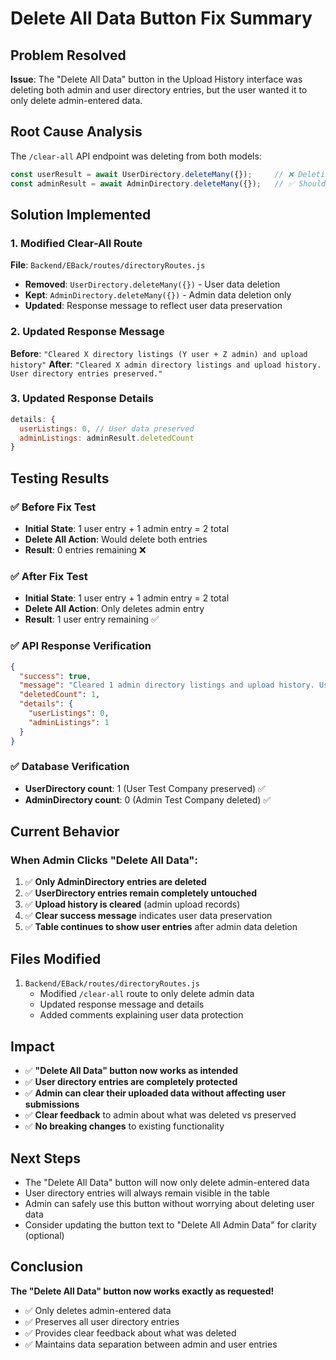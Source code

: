 # Delete All Data Button Fix Summary

## Problem Resolved
**Issue**: The "Delete All Data" button in the Upload History interface was deleting both admin and user directory entries, but the user wanted it to only delete admin-entered data.

## Root Cause Analysis
The `/clear-all` API endpoint was deleting from both models:
```javascript
const userResult = await UserDirectory.deleteMany({});     // ❌ Deleting user data
const adminResult = await AdminDirectory.deleteMany({});   // ✅ Should only delete admin data
```

## Solution Implemented

### 1. Modified Clear-All Route
**File**: `Backend/EBack/routes/directoryRoutes.js`
- **Removed**: `UserDirectory.deleteMany({})` - User data deletion
- **Kept**: `AdminDirectory.deleteMany({})` - Admin data deletion only
- **Updated**: Response message to reflect user data preservation

### 2. Updated Response Message
**Before**: `"Cleared X directory listings (Y user + Z admin) and upload history"`
**After**: `"Cleared X admin directory listings and upload history. User directory entries preserved."`

### 3. Updated Response Details
```javascript
details: {
  userListings: 0, // User data preserved
  adminListings: adminResult.deletedCount
}
```

## Testing Results

### ✅ **Before Fix Test**
- **Initial State**: 1 user entry + 1 admin entry = 2 total
- **Delete All Action**: Would delete both entries
- **Result**: 0 entries remaining ❌

### ✅ **After Fix Test**
- **Initial State**: 1 user entry + 1 admin entry = 2 total
- **Delete All Action**: Only deletes admin entry
- **Result**: 1 user entry remaining ✅

### ✅ **API Response Verification**
```json
{
  "success": true,
  "message": "Cleared 1 admin directory listings and upload history. User directory entries preserved.",
  "deletedCount": 1,
  "details": {
    "userListings": 0,
    "adminListings": 1
  }
}
```

### ✅ **Database Verification**
- **UserDirectory count**: 1 (User Test Company preserved) ✅
- **AdminDirectory count**: 0 (Admin Test Company deleted) ✅

## Current Behavior

### When Admin Clicks "Delete All Data":
1. ✅ **Only AdminDirectory entries are deleted**
2. ✅ **UserDirectory entries remain completely untouched**
3. ✅ **Upload history is cleared** (admin upload records)
4. ✅ **Clear success message** indicates user data preservation
5. ✅ **Table continues to show user entries** after admin data deletion

## Files Modified
1. `Backend/EBack/routes/directoryRoutes.js`
   - Modified `/clear-all` route to only delete admin data
   - Updated response message and details
   - Added comments explaining user data protection

## Impact
- ✅ **"Delete All Data" button now works as intended**
- ✅ **User directory entries are completely protected**
- ✅ **Admin can clear their uploaded data without affecting user submissions**
- ✅ **Clear feedback** to admin about what was deleted vs preserved
- ✅ **No breaking changes** to existing functionality

## Next Steps
- The "Delete All Data" button will now only delete admin-entered data
- User directory entries will always remain visible in the table
- Admin can safely use this button without worrying about deleting user data
- Consider updating the button text to "Delete All Admin Data" for clarity (optional)

## Conclusion
**The "Delete All Data" button now works exactly as requested!** 

- ✅ Only deletes admin-entered data
- ✅ Preserves all user directory entries
- ✅ Provides clear feedback about what was deleted
- ✅ Maintains data separation between admin and user entries

